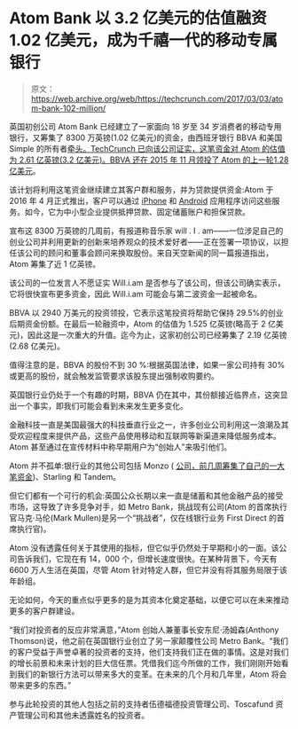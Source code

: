 # Atom Bank 以 3.2 亿美元的估值融资 1.02 亿美元，成为千禧一代的移动专属银行 

> 原文：<https://web.archive.org/web/https://techcrunch.com/2017/03/03/atom-bank-102-million/>

英国初创公司 Atom Bank 已经建立了一家面向 18 岁至 34 岁消费者的移动专用银行，又筹集了 8300 万英镑(1.02 亿美元)的资金，由西班牙银行 BBVA 和美国 Simple 的所有者[牵头。TechCrunch 已向该公司证实，这笔资金对 Atom 的估值为 2.61 亿英镑(3.2 亿美元)。BBVA 还在 2015 年 11 月领投了 Atom 的上一轮](https://web.archive.org/web/20221007085720/https://beta.techcrunch.com/2014/02/20/simple-acquired-for-117m-will-continue-to-operate-separately-under-its-own-brand/)[1.28 亿美元](https://web.archive.org/web/20221007085720/https://beta.techcrunch.com/2015/11/24/uk-mobile-only-atom-bank-picks-up-128m-led-by-bbva-owner-of-simple-in-the-u-s/)。

该计划将利用这笔资金继续建立其客户群和服务，并为贷款提供资金:Atom 于 2016 年 4 月正式推出，客户可以通过 [iPhone](https://web.archive.org/web/20221007085720/https://itunes.apple.com/gb/app/atom-bank/id1085637839?mt=8) 和 [Android](https://web.archive.org/web/20221007085720/https://play.google.com/store/apps/details?id=com.atombank.release&hl=en_GB) 应用程序访问这些服务。如今，它为中小型企业提供抵押贷款、固定储蓄账户和担保贷款。

宣布这 8300 万英镑的几周前，有报道称音乐家 will . I . am——一位涉足自己的创业公司并利用更新的创新来培养观众的技术爱好者——正在签署一项协议，以担任该公司的顾问和董事会顾问来换取股份。来自天空新闻的同一篇报道指出，Atom 筹集了近 1 亿英镑。

该公司的一位发言人不愿证实 Will.i.am 是否参与了该公司，但该公司确实表示，它将很快宣布更多资金，因此 Will.i.am 可能会与第二波资金一起被命名。

BBVA 以 2940 万美元的投资领投，它表示这笔投资将帮助它保持 29.5%的创业后期资金份额。在最后一轮融资中，Atom 的估值为 1.525 亿英镑(略高于 2 亿美元)，因此这是一次重大的升值。迄今为止，这家初创公司已经筹集了 2.19 亿英镑(2.68 亿美元)。

值得注意的是，BBVA 的股份不到 30 %:根据英国法律，如果一家公司持有 30%或更高的股份，就会触发监管要求该股东提出强制收购要约。

英国银行业仍处于一个有趣的时期，BBVA 仍在其中，其份额接近临界点，这突显出一个事实，即我们可能会看到未来发生更多变化。

金融科技一直是美国最强大的科技垂直行业之一，许多创业公司利用这一浪潮及其受欢迎程度来提供产品，这些产品使用移动和互联网等新渠道来降低服务成本。Atom 甚至通过在宣传材料中称早期用户为“创始人”来吸引他们。

Atom 并不孤单:银行业的其他公司包括 Monzo ( [公司，前几周筹集了自己的一大笔资金](https://web.archive.org/web/20221007085720/https://beta.techcrunch.com/2017/02/22/confirmed-uk-challenger-bank-monzo-raises-19-5m-with-another-2-5m-in-crowdfunding-planned/))、Starling 和 Tandem。

但它们都有一个可行的机会:英国公众长期以来一直是储蓄和其他金融产品的接受市场，这导致了许多竞争对手，如 Metro Bank，挑战现有公司(Atom 的首席执行官马克·马伦(Mark Mullen)是另一个“挑战者”，仅在线银行业务 First Direct 的首席执行官)。

Atom 没有透露任何关于其使用的指标，但它似乎仍然处于早期和小的一面。该公司告诉我们，它现在有 14，000 个，但增长速度很快。在某种背景下，今天有 6600 万人生活在英国，尽管 Atom 针对特定人群，但它并没有将其服务局限于该年龄组。

无论如何，今天的重点似乎更多的是为其资本化奠定基础，以便它可以在未来推动更多的客户群建设。

“我们对投资者的反应非常满意，”Atom 创始人兼董事长安东尼·汤姆森(Anthony Thomson)说，他之前在英国银行业创立了另一家颠覆性公司 Metro Bank。“我们的客户受益于声誉卓著的投资者的支持，他们支持我们正在做的事情。这是对我们的增长前景和未来计划的巨大信任票。凭借我们迄今所做的工作，我们刚刚开始看到我们的新银行方法可以带来多大的变革。在未来的几个月和几年里，Atom 将会带来更多的东西。”

参与此轮投资的其他人包括之前的支持者伍德福德投资管理公司、Toscafund 资产管理公司和其他未透露姓名的投资者。
